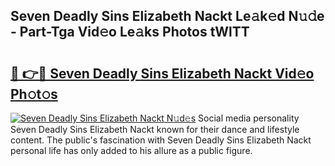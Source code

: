 ## Seven Deadly Sins Elizabeth Nackt Le𝚊k𝚎d N𝚞𝚍e - Part-Tga Vid𝚎o Le𝚊ks Photos tWlTT

# <h2><a href="http://fb6dof.evod.top/?m=Seven+Deadly+Sins+Elizabeth+Nackt">🔗 👉🔴 Seven Deadly Sins Elizabeth Nackt Vid𝚎o Ph𝚘t𝚘s</a></h2>

[![Seven Deadly Sins Elizabeth Nackt N𝚞d𝚎s](https://i.imgur.com/8V9OHl7.gif)](http://fb6dof.evod.top/?m=Seven+Deadly+Sins+Elizabeth+Nackt)
Social media personality Seven Deadly Sins Elizabeth Nackt known for their dance and lifestyle content. The public's fascination with Seven Deadly Sins Elizabeth Nackt personal life has only added to his allure as a public figure. 
